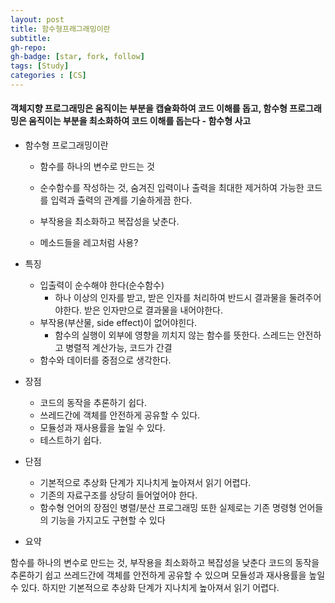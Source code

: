 ```yaml
---
layout: post
title: 함수형프래그래밍이란
subtitle: 
gh-repo: 
gh-badge: [star, fork, follow]
tags: [Study]
categories : [CS]
---
```

####  객체지향 프로그래밍은 움직이는 부분을 캡슐화하여 코드 이해를 돕고, 함수형 프로그래밍은 움직이는 부분을 최소화하여 코드 이해를 돕는다 - 함수형 사고

* 함수형 프로그래밍이란 
    - 함수를 하나의 변수로 만드는 것
    - 순수함수를 작성하는 것, 숨겨진 입력이나 출력을 최대한 제거하여 가능한 코드를 입력과 츌력의 관계를 기술하게끔 한다.
    - 부작용을 최소화하고 복잡성을 낮춘다.

    - 메소드들을 레고처럼 사용?

* 특징
    - 입출력이 순수해야 한다(순수함수) 
        - 하나 이상의 인자를 받고, 받은 인자를 처리하여 반드시 결과물을 둘려주어야한다. 받은 인자만으로 결과물을 내어야한다.
    - 부작용(부산물, side effect)이 없어야힌다.
        - 함수의 실행이 외부에 영향을 끼치지 않는 함수를 뜻한다. 스레드는 안전하고 병렬적 계산가능, 코드가 간결
    - 함수와 데이터를 중점으로 생각한다.

* 장점
    - 코드의 동작을 추론하기 쉽다.
    - 쓰레드간에 객체를 안전하게 공유할 수 있다.
    - 모듈성과 재사용률을 높일 수 있다.
    - 테스트하기 쉽다.
    
* 단점 
    - 기본적으로 추상화 단계가 지나치게 높아져서 읽기 어렵다.
    - 기존의 자료구조를 상당히 들어엎어야 한다.
    - 함수형 언어의 장점인 병렬/분산 프로그래밍 또한 실제로는 기존 명령형 언어들의 기능을 가지고도 구현할 수 있다

* 요약

함수를 하나의 변수로 만드는 것, 부작용을 최소화하고 복잡성을 낮춘다
코드의 동작을 추론하기 쉽고 쓰레드간에 객체를 안전하게 공유할 수 있으며 모듈성과 재사용률을 높일 수 있다.
하지만 기본적으로 추상화 단계가 지나치게 높아져서 읽기 어렵다.